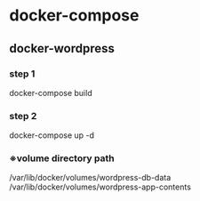 # docker-compose

## docker-wordpress
 ### step 1
  docker-compose build

 ### step 2
  docker-compose up -d
 
 ### ※volume directory path
  /var/lib/docker/volumes/wordpress-db-data
  /var/lib/docker/volumes/wordpress-app-contents
